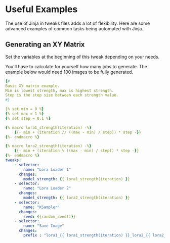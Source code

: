 # Useful Examples

The use of Jinja in tweaks files adds a lot of flexibility. Here are some advanced examples of common tasks being automated with Jinja.

## Generating an XY Matrix
Set the variables at the beginning of this tweak depending on your needs.

You'll have to calculate for yourself how many jobs to generate. The example below would need 100 images to be fully generated.

```yaml
{#
Basic XY matrix example.
Min is lowest strength, max is highest strength.
Step is the step size between each strength value.
#}

{% set min = 0 %}
{% set max = 1 %}
{% set step = 0.1 %}

{% macro lora1_strength(iteration) -%}
    {{- min + (iteration // ((max - min) / step)) * step -}}
{%- endmacro %}

{% macro lora2_strength(iteration) -%}
    {{- min + (iteration % ((max - min) / step)) * step -}}
{%- endmacro %}
tweaks:
    - selector:
        name: "Lora Loader 1"
      changes:
        model_strength: {{ lora1_strength(iteration) }}
    - selector:
        name: "Lora Loader 2"
      changes:
        model_strength: {{ lora2_strength(iteration) }}
    - selector:
        name: "KSampler"
      changes:
        seed: {{random_seed()}}
    - selector:
        name: "Save Image"
      changes:
        prefix : "lora1_{{ lora1_strength(iteration) }}_lora2_{{ lora2_strength(iteration) }}_image"
```